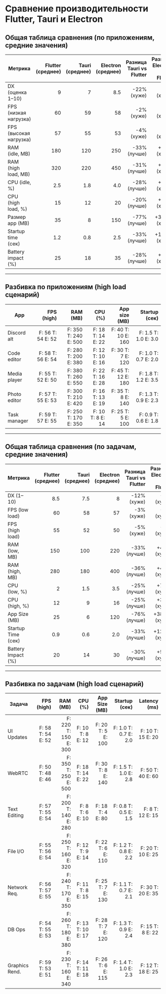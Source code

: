 # Сравнение производительности Flutter, Tauri и Electron

## Общая таблица сравнения (по приложениям, средние значения)

| Метрика              | Flutter (среднее) | Tauri (среднее) | Electron (среднее) | Разница Tauri vs Flutter | Разница Electron vs Flutter |
|----------------------|------------------:|----------------:|-------------------:|-------------------------:|----------------------------:|
| DX (оценка 1–10)     | 9                 | 7               | 8.5                | -22% (хуже)              | -6% (хуже)                  |
| FPS (низкая нагрузка)| 60                | 59              | 58                 | -2% (хуже)               | -3% (хуже)                  |
| FPS (высокая нагрузка)| 57               | 55              | 53                 | -4% (хуже)               | -7% (хуже)                  |
| RAM (idle, MB)       | 180               | 120             | 250                | -33% (лучше)             | +39% (хуже)                 |
| RAM (high load, MB)  | 320               | 220             | 450                | -31% (лучше)             | +41% (хуже)                 |
| CPU (idle, %)        | 2.5               | 1.8             | 4.0                | -28% (лучше)             | +60% (хуже)                 |
| CPU (high load, %)   | 15                | 12              | 20                 | -20% (лучше)             | +33% (хуже)                 |
| Размер app (MB)      | 35                | 8               | 150                | -77% (лучше)             | +329% (хуже)                |
| Startup time (сек)   | 1.2               | 0.8             | 2.5                | -33% (лучше)             | +108% (хуже)                |
| Battery impact (%)   | 25                | 18              | 35                 | -28% (лучше)             | +40% (хуже)                 |

---

## Разбивка по приложениям (high load сценарий)

| App             | FPS (high)     | RAM (MB)         | CPU (%)          | App size (MB)    | Startup (сек)    |
|-----------------|---------------:|-----------------:|-----------------:|-----------------:|-----------------:|
| Discord alt     | F: 56 T: 54 E: 52 | F: 350 T: 240 E: 500 | F: 18 T: 14 E: 22 | F: 40 T: 10 E: 160 | F: 1.5 T: 1.0 E: 3.0 |
| Code editor     | F: 58 T: 56 E: 54 | F: 280 T: 200 E: 380 | F: 12 T: 10 E: 16 | F: 30 T: 7 E: 120  | F: 1.0 T: 0.7 E: 2.0 |
| Media player    | F: 55 T: 52 E: 50 | F: 380 T: 260 E: 550 | F: 22 T: 16 E: 28 | F: 45 T: 12 E: 180 | F: 1.8 T: 1.2 E: 3.5 |
| Photo editor    | F: 57 T: 55 E: 53 | F: 300 T: 210 E: 420 | F: 16 T: 13 E: 19 | F: 35 T: 8 E: 140  | F: 1.3 T: 0.9 E: 2.3 |
| Task manager    | F: 59 T: 57 E: 55 | F: 250 T: 170 E: 350 | F: 10 T: 8 E: 14  | F: 25 T: 5 E: 100  | F: 0.9 T: 0.6 E: 1.8 |

---

## Общая таблица сравнения (по задачам, средние значения)

| Метрика              | Flutter (среднее) | Tauri (среднее) | Electron (среднее) | Разница Tauri vs Flutter | Разница Electron vs Flutter |
|----------------------|------------------:|----------------:|-------------------:|-------------------------:|----------------------------:|
| DX (1–10)            | 8.5               | 7.5             | 8                  | -12% (хуже)              | -6% (хуже)                  |
| FPS (low load)       | 60                | 58              | 57                 | -3% (хуже)               | -5% (хуже)                  |
| FPS (high load)      | 55                | 52              | 50                 | -5% (хуже)               | -9% (хуже)                  |
| RAM (low, MB)        | 150               | 100             | 220                | -33% (лучше)             | +47% (хуже)                 |
| RAM (high, MB)       | 280               | 180             | 400                | -36% (лучше)             | +43% (хуже)                 |
| CPU (low, %)         | 2                 | 1.5             | 3.5                | -25% (лучше)             | +75% (хуже)                 |
| CPU (high, %)        | 12                | 9               | 16                 | -25% (лучше)             | +33% (хуже)                 |
| App Size (MB)        | 25                | 6               | 120                | -76% (лучше)             | +380% (хуже)                |
| Startup Time (сек)   | 0.9               | 0.6             | 2.0                | -33% (лучше)             | +122% (хуже)                |
| Battery Impact (%)   | 20                | 14              | 30                 | -30% (лучше)             | +50% (хуже)                 |

---

## Разбивка по задачам (high load сценарий)

| Задача         | FPS (high)       | RAM (MB)         | CPU (%)         | App Size (MB)   | Startup (сек)   | Latency (ms)   |
|----------------|-----------------:|-----------------:|----------------:|----------------:|----------------:|---------------:|
| UI Updates     | F: 58 T: 54 E: 52 | F: 220 T: 150 E: 300 | F: 10 T: 8 E: 12 | F: 20 T: 5 E: 100 | F: 1.0 T: 0.7 E: 2.0 | F: 10 T: 15 E: 20 |
| WebRTC         | F: 50 T: 48 E: 46 | F: 350 T: 250 E: 500 | F: 18 T: 14 E: 22 | F: 30 T: 8 E: 140 | F: 1.5 T: 1.0 E: 2.8 | F: 50 T: 40 E: 60 |
| Text Editing   | F: 57 T: 55 E: 54 | F: 200 T: 140 E: 280 | F: 8 T: 6 E: 10  | F: 18 T: 4 E: 80  | F: 0.8 T: 0.5 E: 1.5 | F: 8 T: 12 E: 15  |
| File I/O       | F: 55 T: 56 E: 54 | F: 250 T: 160 E: 320 | F: 12 T: 9 E: 14 | F: 22 T: 6 E: 110 | F: 1.2 T: 0.8 E: 2.2 | F: 20 T: 10 E: 25 |
| Network Req.   | F: 56 T: 57 E: 55 | F: 240 T: 170 E: 350 | F: 11 T: 8 E: 15 | F: 25 T: 7 E: 130 | F: 1.1 T: 0.7 E: 2.1 | F: 30 T: 20 E: 35 |
| DB Ops         | F: 54 T: 55 E: 53 | F: 260 T: 180 E: 380 | F: 13 T: 10 E: 17 | F: 28 T: 7 E: 120 | F: 1.3 T: 0.9 E: 2.4 | F: 15 T: 8 E: 22  |
| Graphics Rend. | F: 59 T: 53 E: 51 | F: 230 T: 160 E: 340 | F: 14 T: 11 E: 18 | F: 26 T: 6 E: 115 | F: 1.4 T: 1.0 E: 2.3 | F: 12 T: 18 E: 25 |
